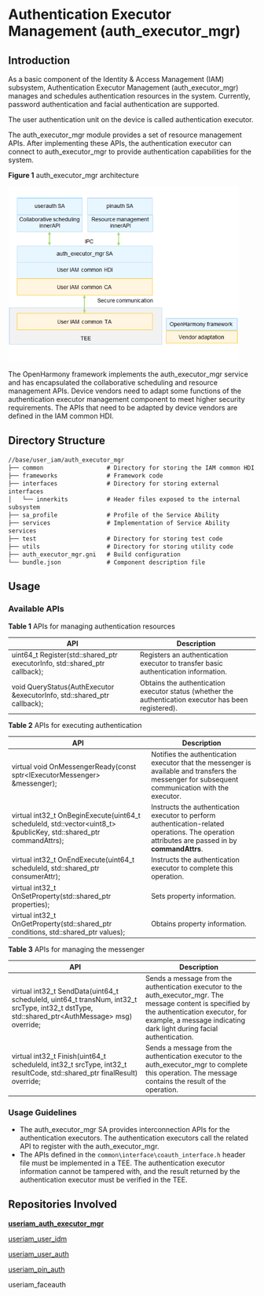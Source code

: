 # Authentication Executor Management (auth_executor_mgr)



## Introduction

As a basic component of the Identity & Access Management (IAM) subsystem, Authentication Executor Management (auth_executor_mgr) manages and schedules authentication resources in the system. Currently, password authentication and facial authentication are supported.

The user authentication unit on the device is called authentication executor.

The auth_executor_mgr module provides a set of resource management APIs. After implementing these APIs, the authentication executor can connect to auth_executor_mgr to provide authentication capabilities for the system.

**Figure 1** auth_executor_mgr architecture

<img src="figures/auth_executor_mgr_architecture.png" alt="auth_executor_mgr_architecture.png" style="zoom:80%;" />



The OpenHarmony framework implements the auth_executor_mgr service and has encapsulated the collaborative scheduling and resource management APIs. Device vendors need to adapt some functions of the authentication executor management component to meet higher security requirements. The APIs that need to be adapted by device vendors are defined in the IAM common HDI.

## Directory Structure

```undefined
//base/user_iam/auth_executor_mgr
├── common			    	# Directory for storing the IAM common HDI
├── frameworks				# Framework code
├── interfaces				# Directory for storing external interfaces
│   └── innerkits			# Header files exposed to the internal subsystem
├── sa_profile				# Profile of the Service Ability
├── services				# Implementation of Service Ability services
├── test				    # Directory for storing test code
├── utils					# Directory for storing utility code
├── auth_executor_mgr.gni	# Build configuration
└── bundle.json				# Component description file
```


## Usage

### Available APIs

**Table 1** APIs for managing authentication resources

| API | Description                            |
| ------ | -------------------------------- |
| uint64_t Register(std::shared_ptr<AuthExecutor> executorInfo, std::shared_ptr<ExecutorCallback> callback); | Registers an authentication executor to transfer basic authentication information.|
| void QueryStatus(AuthExecutor &executorInfo, std::shared_ptr<QueryCallback> callback); | Obtains the authentication executor status (whether the authentication executor has been registered).|

**Table 2** APIs for executing authentication

| API| Description                      |
| ------ | -------------------------------- |
| virtual void OnMessengerReady(const sptr&lt;IExecutorMessenger&gt; &amp;messenger); | Notifies the authentication executor that the messenger is available and transfers the messenger for subsequent communication with the executor.|
| virtual int32_t OnBeginExecute(uint64_t scheduleId, std::vector<uint8_t> &publicKey, std::shared_ptr<AuthAttributes> commandAttrs); | Instructs the authentication executor to perform authentication-related operations. The operation attributes are passed in by **commandAttrs**.|
| virtual int32_t OnEndExecute(uint64_t scheduleId, std::shared_ptr<AuthAttributes> consumerAttr); | Instructs the authentication executor to complete this operation.|
| virtual int32_t OnSetProperty(std::shared_ptr<AuthAttributes> properties); | Sets property information.|
| virtual int32_t OnGetProperty(std::shared_ptr<AuthAttributes> conditions, std::shared_ptr<AuthAttributes> values); | Obtains property information.|

**Table 3** APIs for managing the messenger

| API                                                      | Description                                                        |
| ------------------------------------------------------------ | ------------------------------------------------------------ |
| virtual int32_t SendData(uint64_t scheduleId, uint64_t transNum, int32_t srcType, int32_t dstType, std::shared_ptr&lt;AuthMessage&gt; msg) override; | Sends a message from the authentication executor to the auth_executor_mgr. The message content is specified by the authentication executor, for example, a message indicating dark light during facial authentication.|
| virtual int32_t Finish(uint64_t scheduleId, int32_t srcType, int32_t resultCode, std::shared_ptr<AuthAttributes> finalResult) override; | Sends a message from the authentication executor to the auth_executor_mgr to complete this operation. The message contains the result of the operation.|



### Usage Guidelines

- The auth_executor_mgr SA provides interconnection APIs for the authentication executors. The authentication executors call the related API to register with the auth_executor_mgr.
- The APIs defined in the ```common\interface\coauth_interface.h``` header file must be implemented in a TEE. The authentication executor information cannot be tampered with, and the result returned by the authentication executor must be verified in the TEE.

## Repositories Involved

**[useriam_auth_executor_mgr](https://gitee.com/useriam_auth_executor_mgr/blob/master/README.md)**

[useriam_user_idm](https://gitee.com/openharmony/useriam_user_idm/blob/master/README.md)

[useriam_user_auth](https://gitee.com/openharmony/useriam_user_auth/blob/master/README.md)

[useriam_pin_auth](https://gitee.com/openharmony/useriam_pin_auth/blob/master/README.md)

useriam_faceauth
